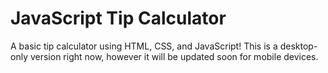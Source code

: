 # JavaScript Tip Calculator
A basic tip calculator using HTML, CSS, and JavaScript!  This is a desktop-only version right now, however it will be updated soon for mobile devices.
